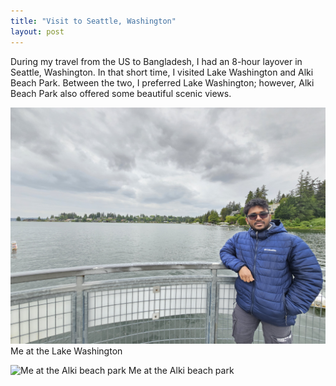 ```yaml
---
title: "Visit to Seattle, Washington"
layout: post
---
```


During my travel from the US to Bangladesh, I had an 8-hour layover in Seattle, Washington. In that short time, I visited Lake Washington and Alki Beach Park. Between the two, I preferred Lake Washington; however, Alki Beach Park also offered some beautiful scenic views.

![Me at the Lake Washington](/assets/LW.JPEG) Me at the Lake Washington

![Me at the Alki beach park](/assets/ABP.JPEG) Me at the Alki beach park
